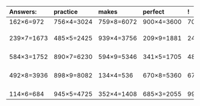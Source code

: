 | Answers: | practice | makes | perfect | ! |
| :--- | :--- | :--- | :--- | :--- |
| 162×6=972 | 756×4=3024 | 759×8=6072 | 900×4=3600 | 707×9=6363 | 
|   |   |   |   |   | 
|   |   |   |   |   | 
|   |   |   |   |   | 
| 239×7=1673 | 485×5=2425 | 939×4=3756 | 209×9=1881 | 242×6=1452 | 
|   |   |   |   |   | 
|   |   |   |   |   | 
|   |   |   |   |   | 
|   |   |   |   |   | 
| 584×3=1752 | 890×7=6230 | 594×9=5346 | 341×5=1705 | 485×7=3395 | 
|   |   |   |   |   | 
|   |   |   |   |   | 
|   |   |   |   |   | 
|   |   |   |   |   | 
| 492×8=3936 | 898×9=8082 | 134×4=536 | 670×8=5360 | 676×6=4056 | 
|   |   |   |   |   | 
|   |   |   |   |   | 
|   |   |   |   |   | 
|   |   |   |   |   | 
| 114×6=684 | 945×5=4725 | 352×4=1408 | 685×3=2055 | 998×4=3992 | 

